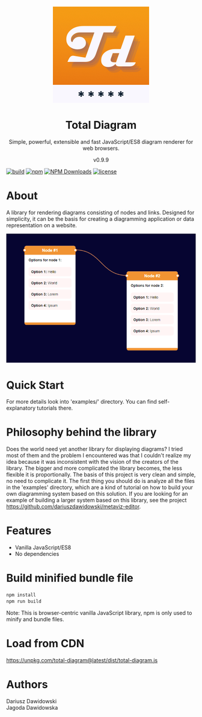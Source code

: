 <p align="center">
<img src="https://raw.githubusercontent.com/dariuszdawidowski/total-diagram/main/total-diagram-logo.png">
</p>
<h1 align="center">
Total Diagram
</h1>
<p align="center">
Simple, powerful, extensible and fast JavaScript/ES8 diagram renderer for web browsers.
</p>
<p align="center">
v0.9.9
</p>

[![build](https://github.com/dariuszdawidowski/total-diagram/actions/workflows/build.yml/badge.svg)](https://github.com/dariuszdawidowski/total-diagram/actions/workflows/build.yml)
[![npm](https://img.shields.io/npm/v/total-diagram)](https://www.npmjs.com/package/total-diagram)
[![NPM Downloads](https://img.shields.io/npm/dm/total-diagram)](https://www.npmjs.com/package/total-diagram)
[![license](https://img.shields.io/github/license/dariuszdawidowski/total-diagram?color=9cf)](./LICENSE)

# About

A library for rendering diagrams consisting of nodes and links.
Designed for simplicity, it can be the basis for creating a diagramming application or data representation on a website.

<img src="https://raw.githubusercontent.com/dariuszdawidowski/total-diagram/main/total-diagram-showcase.png" alt="" />

# Quick Start

For more details look into 'examples/' directory. You can find self-explanatory tutorials there.

# Philosophy behind the library

Does the world need yet another library for displaying diagrams?
I tried most of them and the problem I encountered was that I couldn't realize my idea because it was inconsistent with the vision of the creators of the library.
The bigger and more complicated the library becomes, the less flexible it is proportionally.
The basis of this project is very clean and simple, no need to complicate it.
The first thing you should do is analyze all the files in the 'examples' directory, which are a kind of tutorial on how to build your own diagramming system based on this solution.
If you are looking for an example of building a larger system based on this library, see the project https://github.com/dariuszdawidowski/metaviz-editor.

# Features

- Vanilla JavaScript/ES8
- No dependencies

# Build minified bundle file

```bash
npm install
npm run build
```
Note: This is browser-centric vanilla JavaScript library, npm is only used to minify and bundle files.

# Load from CDN

https://unpkg.com/total-diagram@latest/dist/total-diagram.js

# Authors

Dariusz Dawidowski\
Jagoda Dawidowska
